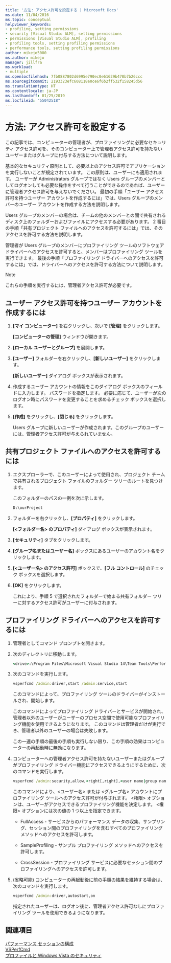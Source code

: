 ```yaml
---
title: '方法: アクセス許可を設定する | Microsoft Docs'
ms.date: 11/04/2016
ms.topic: conceptual
helpviewer_keywords:
- profiling, setting permissions
- security [Visual Studio ALM], setting permissions
- permissions [Visual Studio ALM], profiling
- profiling tools, setting profiling permissions
- performance tools, setting profiling permissions
author: mikejo5000
ms.author: mikejo
manager: jillfra
ms.workload:
- multiple
ms.openlocfilehash: 7fb0887802d6995e790ec0e61629b478b7b26ccc
ms.sourcegitcommit: 2193323efc608118e0ce6f6b2ff532f158245d56
ms.translationtype: HT
ms.contentlocale: ja-JP
ms.lasthandoff: 01/25/2019
ms.locfileid: "55042518"
---
```

# <a name="how-to-set-permissions"></a>方法: アクセス許可を設定する

この記事では、コンピューターの管理者が、プロファイリングに必要なセキュリティ アクセス許可を、そのコンピューター上で管理者アクセス許可を持たないユーザーまたはグループに付与する方法について説明します。

基本的なセキュリティ原則として、必要以上のアクセス許可でアプリケーションを実行しないことが規定されています。 この原則は、ユーザーにも適用されます。 ユーザーが Administrators グループではなく Users グループのメンバーとしてログオンしても必要な操作をすべて行うことができるのであれば、ユーザーに管理者アクセス許可を与えないでください。 最初の手順「ユーザー アクセス許可を持つユーザー アカウントを作成するには」では、Users グループのメンバーのユーザー アカウントを作成する方法を説明します。

Users グループのメンバーの場合は、チームの他のメンバーとの間で共有されるディスク上のフォルダーおよびファイルにアクセスする必要があります。 2 番目の手順「共有プロジェクト ファイルへのアクセスを許可するには」では、そのアクセスを許可する方法を説明します。

管理者が Users グループのメンバーにプロファイリング ツールのソフトウェア ドライバーへのアクセスを許可すると、メンバーはプロファイリング ツールを実行できます。 最後の手順「プロファイリング ドライバーへのアクセスを許可するには」では、ドライバーへのアクセスを許可する方法について説明します。

> [!NOTE]
> これらの手順を実行するには、管理者アクセス許可が必要です。

## <a name="to-create-a-user-account-that-has-user-permissions"></a>ユーザー アクセス許可を持つユーザー アカウントを作成するには

1. **[マイ コンピューター]** を右クリックし、次いで **[管理]** をクリックします。

     **[コンピューターの管理]** ウィンドウが開きます。

2. **[ローカル ユーザーとグループ]** を展開します。

3. **[ユーザー]** フォルダーを右クリックし、**[新しいユーザー]** をクリックします。

     **[新しいユーザー]** ダイアログ ボックスが表示されます。

4. 作成するユーザー アカウントの情報をこのダイアログ ボックスのフィールドに入力します。 パスワードを指定します。 必要に応じて、ユーザーが次のログオン時にパスワードを変更することを求めるチェック ボックスを選択します。

5. **[作成]** をクリックし、**[閉じる]** をクリックします。

     Users グループに新しいユーザーが作成されます。このグループのユーザーには、管理者アクセス許可が与えられていません。

## <a name="to-grant-access-to-shared-project-files"></a>共有プロジェクト ファイルへのアクセスを許可するには

1. エクスプローラーで、このユーザーによって使用され、プロジェクト チームで共有されるプロジェクト ファイルのフォルダー ツリーのルートを見つけます。

     このフォルダーのパスの一例を次に示します。

    ```cmd
    D:\ourProject
    ```

2. フォルダーを右クリックし、**[プロパティ]** をクリックします。

     **[\<フォルダー名> のプロパティ]** ダイアログ ボックスが表示されます。

3. **[セキュリティ]** タブをクリックします。

4. **[グループ名またはユーザー名]** ボックスにあるユーザーのアカウント名をクリックします。

5. **[\<ユーザー名> のアクセス許可]** ボックスで、**[フル コントロール]** のチェック ボックスを選択します。

6. **[OK]** をクリックします。

     これにより、手順 5 で選択されたフォルダーで始まる共有フォルダー ツリーに対するアクセス許可がユーザーに付与されます。

## <a name="to-grant-access-to-the-profiling-driver"></a>プロファイリング ドライバーへのアクセスを許可するには

1. 管理者としてコマンド プロンプトを開きます。

2. 次のディレクトリに移動します。

    ```cmd
    <drive>:\Program Files\Microsoft Visual Studio 14\Team Tools\Performance Tools
    ```

3. 次のコマンドを実行します。

    ```cmd
    vsperfcmd /admin:driver,start /admin:service,start
    ```

     このコマンドによって、プロファイリング ツールのドライバーがインストールされ、開始します。

     このコマンドによってプロファイリング ドライバーとサービスが開始され、管理者以外のユーザーがユーザーのプロセス空間で使用可能なプロファイリング機能を使用できるようになります。 このコマンドは管理者だけが実行でき、管理者以外のユーザーの場合は失敗します。

     この一連の手順の最後の手順も実行しない限り、この手順の効果はコンピューターの再起動時に無効になります。

4. コンピューターへの管理者アクセス許可を持たないユーザーまたはグループがプロファイリング ドライバー機能にアクセスできるようにするために、次のコマンドを実行します。

    ```cmd
    vsperfcmd /admin:security,allow,<right[,right],<user name|group name>
    ```

     このコマンドにより、\<ユーザー名> または \<グループ名> アカウントにプロファイリング ツールへのアクセス許可が付与されます。 \<権限> オプションは、ユーザーがアクセスできるプロファイリング機能を決定します。 \<権限> オプションには次の値の 1 つ以上を指定できます。

    - FullAccess - サービスからのパフォーマンス データの収集、サンプリング、セッション間のプロファイリングを含むすべてのプロファイリング メソッドへのアクセスを許可します。

    - SampleProfiling - サンプル プロファイリング メソッドへのアクセスを許可します。

    - CrossSession - プロファイリング サービスに必要なセッション間のプロファイリングへのアクセスを許可します。

5. (省略可能) コンピューターの再起動後に前の手順の結果を維持する場合は、次のコマンドを実行します。

    ```cmd
    vsperfcmd /admin:driver,autostart,on
    ```

   指定されたユーザーは、ログオン後に、管理者アクセス許可なしにプロファイリング ツールを使用できるようになります。

## <a name="see-also"></a>関連項目

[パフォーマンス セッションの構成](../profiling/configuring-performance-sessions.md)  
[VSPerfCmd](../profiling/vsperfcmd.md)  
[プロファイルと Windows Vista のセキュリティ](../profiling/profiling-and-windows-vista-security.md)